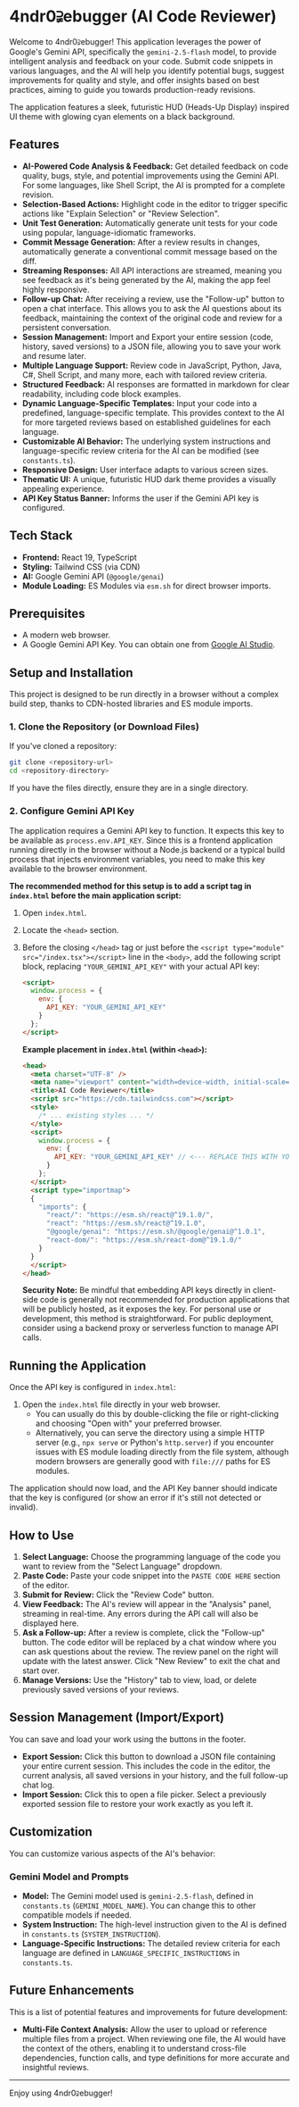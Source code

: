# 4ndr0⫌ebugger (AI Code Reviewer)

Welcome to 4ndr0⫌ebugger! This application leverages the power of Google's Gemini API, specifically the `gemini-2.5-flash` model, to provide intelligent analysis and feedback on your code. Submit code snippets in various languages, and the AI will help you identify potential bugs, suggest improvements for quality and style, and offer insights based on best practices, aiming to guide you towards production-ready revisions.

The application features a sleek, futuristic HUD (Heads-Up Display) inspired UI theme with glowing cyan elements on a black background.

<!--
**Screenshot Placeholder:**
Consider adding a screenshot or a GIF of the application in action here.
Example:
![Application Screenshot](path/to/your/screenshot.png)
-->

## Features

*   **AI-Powered Code Analysis & Feedback:** Get detailed feedback on code quality, bugs, style, and potential improvements using the Gemini API. For some languages, like Shell Script, the AI is prompted for a complete revision.
*   **Selection-Based Actions:** Highlight code in the editor to trigger specific actions like "Explain Selection" or "Review Selection".
*   **Unit Test Generation:** Automatically generate unit tests for your code using popular, language-idiomatic frameworks.
*   **Commit Message Generation:** After a review results in changes, automatically generate a conventional commit message based on the diff.
*   **Streaming Responses:** All API interactions are streamed, meaning you see feedback as it's being generated by the AI, making the app feel highly responsive.
*   **Follow-up Chat:** After receiving a review, use the "Follow-up" button to open a chat interface. This allows you to ask the AI questions about its feedback, maintaining the context of the original code and review for a persistent conversation.
*   **Session Management:** Import and Export your entire session (code, history, saved versions) to a JSON file, allowing you to save your work and resume later.
*   **Multiple Language Support:** Review code in JavaScript, Python, Java, C#, Shell Script, and many more, each with tailored review criteria.
*   **Structured Feedback:** AI responses are formatted in markdown for clear readability, including code block examples.
*   **Dynamic Language-Specific Templates:** Input your code into a predefined, language-specific template. This provides context to the AI for more targeted reviews based on established guidelines for each language.
*   **Customizable AI Behavior:** The underlying system instructions and language-specific review criteria for the AI can be modified (see `constants.ts`).
*   **Responsive Design:** User interface adapts to various screen sizes.
*   **Thematic UI:** A unique, futuristic HUD dark theme provides a visually appealing experience.
*   **API Key Status Banner:** Informs the user if the Gemini API key is configured.

## Tech Stack

*   **Frontend:** React 19, TypeScript
*   **Styling:** Tailwind CSS (via CDN)
*   **AI:** Google Gemini API (`@google/genai`)
*   **Module Loading:** ES Modules via `esm.sh` for direct browser imports.

## Prerequisites

*   A modern web browser.
*   A Google Gemini API Key. You can obtain one from [Google AI Studio](https://aistudio.google.com/app/apikey).

## Setup and Installation

This project is designed to be run directly in a browser without a complex build step, thanks to CDN-hosted libraries and ES module imports.

### 1. Clone the Repository (or Download Files)

If you've cloned a repository:
```bash
git clone <repository-url>
cd <repository-directory>
```
If you have the files directly, ensure they are in a single directory.

### 2. Configure Gemini API Key

The application requires a Gemini API key to function. It expects this key to be available as `process.env.API_KEY`. Since this is a frontend application running directly in the browser without a Node.js backend or a typical build process that injects environment variables, you need to make this key available to the browser environment.

**The recommended method for this setup is to add a script tag in `index.html` before the main application script:**

1.  Open `index.html`.
2.  Locate the `<head>` section.
3.  Before the closing `</head>` tag or just before the `<script type="module" src="/index.tsx"></script>` line in the `<body>`, add the following script block, replacing `"YOUR_GEMINI_API_KEY"` with your actual API key:

    ```html
    <script>
      window.process = {
        env: {
          API_KEY: "YOUR_GEMINI_API_KEY"
        }
      };
    </script>
    ```

    **Example placement in `index.html` (within `<head>`):**
    ```html
    <head>
      <meta charset="UTF-8" />
      <meta name="viewport" content="width=device-width, initial-scale=1.0" />
      <title>AI Code Reviewer</title>
      <script src="https://cdn.tailwindcss.com"></script>
      <style>
        /* ... existing styles ... */
      </style>
      <script>
        window.process = {
          env: {
            API_KEY: "YOUR_GEMINI_API_KEY" // <--- REPLACE THIS WITH YOUR ACTUAL KEY
          }
        };
      </script>
      <script type="importmap">
      {
        "imports": {
          "react/": "https://esm.sh/react@^19.1.0/",
          "react": "https://esm.sh/react@^19.1.0",
          "@google/genai": "https://esm.sh/@google/genai@^1.0.1",
          "react-dom/": "https://esm.sh/react-dom@^19.1.0/"
        }
      }
      </script>
    </head>
    ```

    **Security Note:** Be mindful that embedding API keys directly in client-side code is generally not recommended for production applications that will be publicly hosted, as it exposes the key. For personal use or development, this method is straightforward. For public deployment, consider using a backend proxy or serverless function to manage API calls.

## Running the Application

Once the API key is configured in `index.html`:

1.  Open the `index.html` file directly in your web browser.
    *   You can usually do this by double-clicking the file or right-clicking and choosing "Open with" your preferred browser.
    *   Alternatively, you can serve the directory using a simple HTTP server (e.g., `npx serve` or Python's `http.server`) if you encounter issues with ES module loading directly from the file system, although modern browsers are generally good with `file:///` paths for ES modules.

The application should now load, and the API Key banner should indicate that the key is configured (or show an error if it's still not detected or invalid).

## How to Use

1.  **Select Language:** Choose the programming language of the code you want to review from the "Select Language" dropdown.
2.  **Paste Code:** Paste your code snippet into the `PASTE CODE HERE` section of the editor.
3.  **Submit for Review:** Click the "Review Code" button.
4.  **View Feedback:** The AI's review will appear in the "Analysis" panel, streaming in real-time. Any errors during the API call will also be displayed here.
5.  **Ask a Follow-up:** After a review is complete, click the "Follow-up" button. The code editor will be replaced by a chat window where you can ask questions about the review. The review panel on the right will update with the latest answer. Click "New Review" to exit the chat and start over.
6.  **Manage Versions:** Use the "History" tab to view, load, or delete previously saved versions of your reviews.

## Session Management (Import/Export)

You can save and load your work using the buttons in the footer.

*   **Export Session:** Click this button to download a JSON file containing your entire current session. This includes the code in the editor, the current analysis, all saved versions in your history, and the full follow-up chat log.
*   **Import Session:** Click this to open a file picker. Select a previously exported session file to restore your work exactly as you left it.

## Customization

You can customize various aspects of the AI's behavior:

### Gemini Model and Prompts

*   **Model:** The Gemini model used is `gemini-2.5-flash`, defined in `constants.ts` (`GEMINI_MODEL_NAME`). You can change this to other compatible models if needed.
*   **System Instruction:** The high-level instruction given to the AI is defined in `constants.ts` (`SYSTEM_INSTRUCTION`).
*   **Language-Specific Instructions:** The detailed review criteria for each language are defined in `LANGUAGE_SPECIFIC_INSTRUCTIONS` in `constants.ts`.

## Future Enhancements

This is a list of potential features and improvements for future development:

*   **Multi-File Context Analysis:** Allow the user to upload or reference multiple files from a project. When reviewing one file, the AI would have the context of the others, enabling it to understand cross-file dependencies, function calls, and type definitions for more accurate and insightful reviews.

---

Enjoy using 4ndr0⫌ebugger!